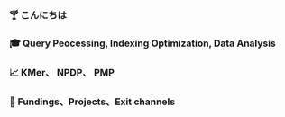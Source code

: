 ### :cocktail: こんにちは 
### :mortar_board: Query Peocessing, Indexing Optimization, Data Analysis
### :chart_with_upwards_trend: KMer、 NPDP、 PMP 
### :dart: Fundings、Projects、Exit channels

<!--
**hiwumeng/hiwumeng** is a ✨ _special_ ✨ repository because its `README.md` (this file) appears on your GitHub profile.

Here are some ideas to get you started:

- 🔭 I’m currently working on ...
- 🌱 I’m currently learning ...
- 👯 I’m looking to collaborate on ...
- 🤔 I’m looking for help with ...
- 💬 Ask me about ...
- 📫 How to reach me: ...
- 😄 Pronouns: ...
- ⚡ Fun fact: ...
-->
